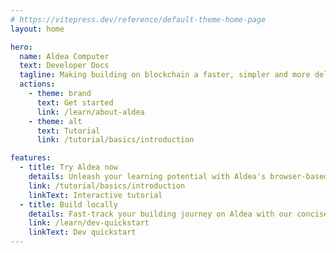 ```yaml
---
# https://vitepress.dev/reference/default-theme-home-page
layout: home

hero:
  name: Aldea Computer
  text: Developer Docs
  tagline: Making building on blockchain a faster, simpler and more delightful experience for developers.
  actions:
    - theme: brand
      text: Get started
      link: /learn/about-aldea
    - theme: alt
      text: Tutorial
      link: /tutorial/basics/introduction

features:
  - title: Try Aldea now
    details: Unleash your learning potential with Aldea's browser-based development environment. Step through practical tutorials, guiding you on the journey of creating and deploying code on the Aldea Computer, and interracting with your code through transactions. A truly frictionless way to get hands-on with Aldea.
    link: /tutorial/basics/introduction
    linkText: Interactive tutorial
  - title: Build locally
    details: Fast-track your building journey on Aldea with our concise Dev Quickstart guide. Uncover step-by-step directions on setting up your local development environment, deploying packages, and creating Jigs. Start building at full-speed with insider tips and best practices all packed in one succinct guide.
    link: /learn/dev-quickstart
    linkText: Dev quickstart
---
```

